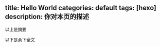 title: Hello World
categories: default
tags: [hexo]
description: 你对本页的描述
---


以上是摘要
<!--more-->
以下是余下全文
